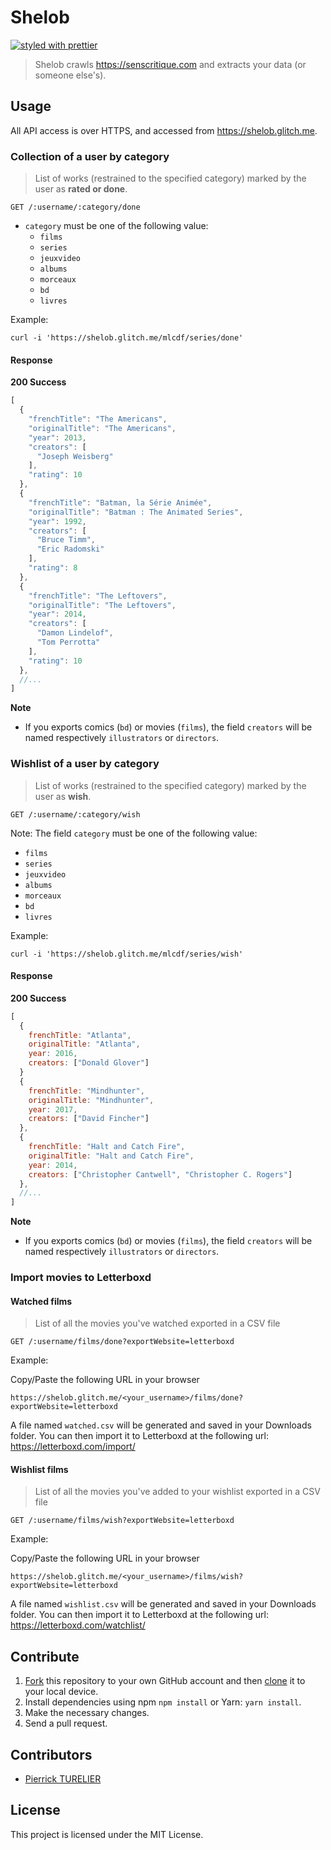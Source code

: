 # Shelob

[![styled with prettier](https://img.shields.io/badge/styled_with-prettier-ff69b4.svg)](https://github.com/prettier/prettier)

> Shelob crawls https://senscritique.com and extracts your data (or someone else's).

## Usage

All API access is over HTTPS, and accessed from https://shelob.glitch.me.

### Collection of a user by category

> List of works (restrained to the specified category) marked by the user as **rated or done**.

```
GET /:username/:category/done
```

- `category` must be one of the following value:
  - `films`
  - `series`
  - `jeuxvideo`
  - `albums`
  - `morceaux`
  - `bd`
  - `livres`

Example:

```console
curl -i 'https://shelob.glitch.me/mlcdf/series/done'
```

#### Response

**200 Success**

```javascript
[
  {
    "frenchTitle": "The Americans",
    "originalTitle": "The Americans",
    "year": 2013,
    "creators": [
      "Joseph Weisberg"
    ],
    "rating": 10
  },
  {
    "frenchTitle": "Batman, la Série Animée",
    "originalTitle": "Batman : The Animated Series",
    "year": 1992,
    "creators": [
      "Bruce Timm",
      "Eric Radomski"
    ],
    "rating": 8
  },
  {
    "frenchTitle": "The Leftovers",
    "originalTitle": "The Leftovers",
    "year": 2014,
    "creators": [
      "Damon Lindelof",
      "Tom Perrotta"
    ],
    "rating": 10
  },
  //...
]
```

**Note**
- If you exports comics (`bd`) or movies (`films`), the field `creators` will be named respectively `illustrators` or `directors`.

### Wishlist of a user by category

> List of works (restrained to the specified category) marked by the user as **wish**.

```
GET /:username/:category/wish
```

Note: The field `category` must be one of the following value:
- `films`
- `series`
- `jeuxvideo`
- `albums`
- `morceaux`
- `bd`
- `livres`

Example:

```console
curl -i 'https://shelob.glitch.me/mlcdf/series/wish'
```

#### Response

**200 Success**

```javascript
[
  {
    frenchTitle: "Atlanta",
    originalTitle: "Atlanta",
    year: 2016,
    creators: ["Donald Glover"]
  }
  {
    frenchTitle: "Mindhunter",
    originalTitle: "Mindhunter",
    year: 2017,
    creators: ["David Fincher"]
  },
  {
    frenchTitle: "Halt and Catch Fire",
    originalTitle: "Halt and Catch Fire",
    year: 2014,
    creators: ["Christopher Cantwell", "Christopher C. Rogers"]
  },
  //...
]
```

**Note**
- If you exports comics (`bd`) or movies (`films`), the field `creators` will be named respectively `illustrators` or `directors`.

### Import movies to Letterboxd

#### Watched films

> List of all the movies you've watched exported in a CSV file

```
GET /:username/films/done?exportWebsite=letterboxd
```

Example:

Copy/Paste the following URL in your browser
```
https://shelob.glitch.me/<your_username>/films/done?exportWebsite=letterboxd
```

A file named `watched.csv` will be generated and saved in your Downloads folder.
You can then import it to Letterboxd at the following url: https://letterboxd.com/import/

#### Wishlist films

> List of all the movies you've added to your wishlist exported in a CSV file

```
GET /:username/films/wish?exportWebsite=letterboxd
```

Example:

Copy/Paste the following URL in your browser
```
https://shelob.glitch.me/<your_username>/films/wish?exportWebsite=letterboxd
```

A file named `wishlist.csv` will be generated and saved in your Downloads folder.
You can then import it to Letterboxd at the following url: https://letterboxd.com/watchlist/


## Contribute

1. [Fork](https://help.github.com/articles/fork-a-repo/) this repository to your own GitHub account and then [clone](https://help.github.com/articles/cloning-a-repository/) it to your local device.
2. Install dependencies using npm `npm install` or Yarn: `yarn install`.
3. Make the necessary changes.
4. Send a pull request.

## Contributors

- [Pierrick TURELIER](https://github.com/PierrickGT)


## License

This project is licensed under the MIT License.
